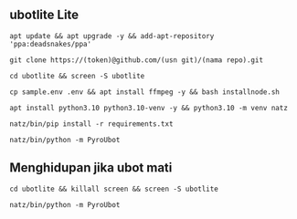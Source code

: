 ## ubotlite Lite
```
apt update && apt upgrade -y && add-apt-repository 'ppa:deadsnakes/ppa'
```
```
git clone https://(token)@github.com/(usn git)/(nama repo).git
```
```
cd ubotlite && screen -S ubotlite
```
```
cp sample.env .env && apt install ffmpeg -y && bash installnode.sh
```
```
apt install python3.10 python3.10-venv -y && python3.10 -m venv natz
```
```
natz/bin/pip install -r requirements.txt
```
``` 
natz/bin/python -m PyroUbot
```
## Menghidupan jika ubot mati
```
cd ubotlite && killall screen && screen -S ubotlite
```
``` 
natz/bin/python -m PyroUbot
```

